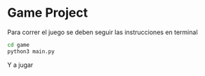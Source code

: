# Game Project

Para correr el juego se deben seguir las instrucciones en terminal

```sh
cd game
python3 main.py
```

Y a jugar